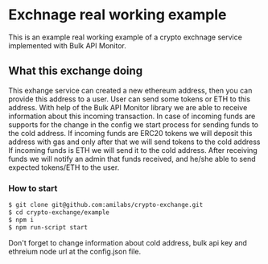 # Exchnage real working example

This is an example real working example of a crypto exchnage service implemented with Bulk API Monitor. 

## What this exchange doing

This exhange service can created a new ethereum address, then you can provide this address to a user.
User can send some tokens or ETH to this address.
With help of the Bulk API Monitor library we are able to receive information about this incoming transaction. 
In case of incoming funds are supports for the change in the config we start process for sending funds to the cold address.
If incoming funds are ERC20 tokens we will deposit this address with gas and only after that we will send tokens to the cold address
If incoming funds is ETH we will send it to the cold address.
After receiving funds we will notify an admin that funds received, and he/she able to send expected tokens/ETH to the user.
 
### How to start

```sh
$ git clone git@github.com:amilabs/crypto-exchange.git
$ cd crypto-exchange/example
$ npm i
$ npm run-script start
```

Don't forget to change information about cold address, bulk api key and ethreium node url at the config.json file.
